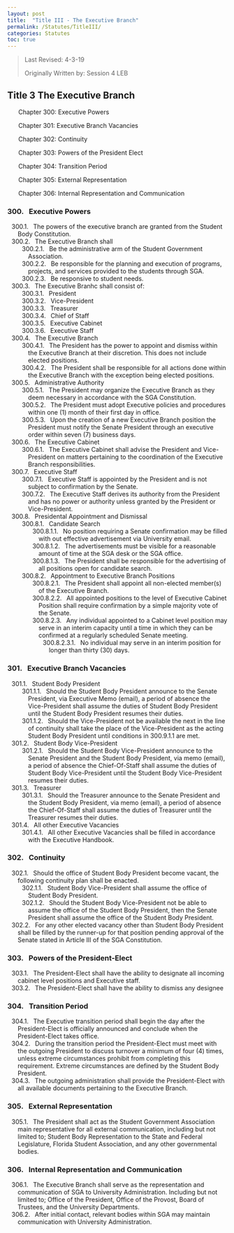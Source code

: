 ```yaml
---
layout: post
title:  "Title III - The Executive Branch"
permalink: /Statutes/TitleIII/
categories: Statutes
toc: true
---
```


> Last Revised: 4-3-19
>
> Originally Written by: Session 4 LEB

## Title 3 The Executive Branch

<p style="margin-left:5%">Chapter 300: Executive Powers</p>
<p style="margin-left:5%">Chapter 301: Executive Branch Vacancies</p>
<p style="margin-left:5%">Chapter 302: Continuity</p>
<p style="margin-left:5%">Chapter 303: Powers of the President Elect</p>
<p style="margin-left:5%">Chapter 304: Transition Period</p>
<p style="margin-left:5%">Chapter 305: External Representation</p>
<p style="margin-left:5%">Chapter 306: Internal Representation and Communication</p>

<style>
	#legal-list { 
		counter-reset: section; 
		counter-increment: section -1;
	}
	#legal-list h3:before { 
		content: "30" counter(section) ". ";
		counter-increment: section;
		margin: 0 0.5em 0 0;
	}
	#legal-list ol {
		counter-reset: clause;
		list-style: none outside none;
		text-indent: -1em;
	}
	#legal-list ol li { counter-increment: clause; }
	#legal-list ol li:before {
		content: "30" counter(section) "." counters(clause, ".") ". ";
		margin: 0 0.5em 0 0;
	}
</style>

<html>
<body id="legal-list">
    <h3>Executive Powers</h3>
    <ol>
    	<li>The powers of the executive branch are granted from the Student Body Constitution.</li>
    	<li>The Executive Branch shall
    		<ol>
    			<li>Be the administrative arm of the Student Government Association.</li>
    			<li>Be responsible for the planning and execution of programs, projects, and services provided to the students through SGA.</li>
    			<li>Be responsive to student needs.</li>
    		</ol>
    	</li>
    	<li>The Executive Branhc shall consist of:
    		<ol>
    			<li>President</li>
    			<li>Vice-President</li>
    			<li>Treasurer</li>
    			<li>Chief of Staff</li>
    			<li>Executive Cabinet</li>
    			<li>Executive Staff</li>
    		</ol>
    	</li>
    	<li>The Executive Branch
    		<ol>
    			<li>The President has the power to appoint and dismiss within the Executive Branch at their discretion. This does not include elected positions.</li>
    			<li>The President shall be responsible for all actions done within the Executive Branch with the exception being elected positions.</li>
    		</ol>
    	</li>
    	<li>Administrative Authority
    		<ol>
    			<li>The President may organize the Executive Branch as they deem necessary in accordance with the SGA Constitution.</li>
    			<li>The President must adopt Executive policies and procedures within one (1) month of their first day in office.</li>
    			<li>Upon the creation of a new Executive Branch position the President must notify the Senate President through an executive order within seven (7) business days.</li>
    		</ol>
    	</li>
    	<li>The Executive Cabinet
    		<ol>
    			<li>The Executive Cabinet shall advise the President and Vice-President on matters pertaining to the coordination of the Executive Branch responsibilities.</li>
    		</ol>
    	</li>
    	<li>Executive Staff
    		<ol>
    			<li>Executive Staff is appointed by the President and is not subject to confirmation by the Senate.</li>
    			<li>The Executive Staff derives its authority from the President and has no power or authority unless granted by the President or Vice-President.</li>
    		</ol>
    	</li>
    	<li>Presidental Appointment and Dismissal
    		<ol>
    			<li>Candidate Search
    				<ol>
    					<li>No position requiring a Senate confirmation may be filled with out effective advertisement via University email.</li>
    					<li>The advertisements must be visible for a reasonable amount of time at the SGA desk or the SGA office.</li>
    					<li>The President shall be responsible for the advertising of all positions open for candidate search.</li>
    				</ol>
    			</li>
    			<li>Appointment to Executive Branch Positions
    				<ol>
    					<li>The President shall appoint all non-elected member(s) of the Executive Branch.</li>
    					<li>All appointed positions to the level of Executive Cabinet Position shall require confirmation by a simple majority vote of the Senate.</li>
    					<li>Any individual appointed to a Cabinet level position may serve in an interim capacity until a time in which they can be confirmed at a regularly scheduled Senate meeting.
    						<ol>
    							<li>No individual may serve in an interim position for longer than thirty (30) days.</li>
    						</ol>
    					</li>
    				</ol>
    			</li>
    		</ol>
    	</li>
    </ol>
    <h3>Executive Branch Vacancies</h3>
    <ol>
    	<li>Student Body President
    		<ol>
    			<li>Should the Student Body President announce to the Senate President, via Executive Memo (email), a period of absence the Vice-President shall assume the duties of Student Body President until the Student Body President resumes their duties.</li>
    			<li>Should the Vice-President not be available the next in the line of continuity shall take the place of the Vice-President as the acting Student Body President until conditions in 300.9.1.1 are met.</li>
    		</ol>
    	</li>
    	<li>Student Body Vice-President
    		<ol>
    			<li>Should the Student Body Vice-President announce to the Senate President and the Student Body President, via memo (email), a period of absence the Chief-Of-Staff shall assume the duties of Student Body Vice-President until the Student Body Vice-President resumes their duties.</li>
    		</ol>
    	</li>
    	<li>Treasurer
    		<ol>
    			<li>Should the Treasurer announce to the Senate President and the Student Body President, via memo (email), a period of absence the Chief-Of-Staff shall assume the duties of Treasurer until the Treasurer resumes their duties.</li>
    		</ol>
    	</li>
    	<li>All other Executive Vacancies
    		<ol>
    			<li>All other Executive Vacancies shall be filled in accordance with the Executive Handbook.</li>
    		</ol>
    	</li>
    </ol>
    <h3>Continuity</h3>
    <ol>
    	<li>Should the office of Student Body President become vacant, the following continuity plan shall be enacted.
    		<ol>
    			<li>Student Body Vice-President shall assume the office of Student Body President.</li>
    			<li>Should the Student Body Vice-President not be able to assume the office of the Student Body President, then the Senate President shall assume the office of the Student Body President.</li>
    		</ol>
    	</li>
    	<li>For any other elected vacancy other than Student Body President shall be filled by the runner-up for that position pending approval of the Senate stated in Article III of the SGA Constitution.</li>
    </ol>
    <h3>Powers of the President-Elect</h3>
    <ol>
    	<li>The President-Elect shall have the ability to designate all incoming cabinet level positions and Executive staff.</li>
    	<li>The President-Elect shall have the ability to dismiss any designee</li>
    </ol>
    <h3>Transition Period</h3>
    <ol>
    	<li>The Executive transition period shall begin the day after the President-Elect is officially announced and conclude when the President-Elect takes office.</li>
    	<li>During the transition period the President-Elect must meet with the outgoing President to discuss turnover a minimum of four (4) times, unless extreme circumstances prohibit from completing this requirement. Extreme circumstances are defined by the Student Body President.</li>
    	<li>The outgoing administration shall provide the President-Elect with all available documents pertaining to the Executive Branch.</li>
    </ol>
    <h3>External Representation</h3>
    <ol>
    	<li>The President shall act as the Student Government Association main representative for all external communication, including but not limited to; Student Body Representation to the State and Federal Legislature, Florida Student Association, and any other governmental bodies.</li>
    </ol>
    <h3>Internal Representation and Communication</h3>
    <ol>
    	<li>The Executive Branch shall serve as the representation and communication of SGA to University Administration. Including but not limited to; Office of the President, Office of the Provost, Board of Trustees, and the University Departments.</li>
    	<li>After initial contact, relevant bodies within SGA may maintain communication with University Administration.</li>
    </ol>
</body>
</html>